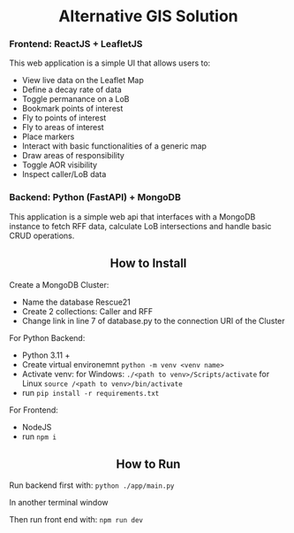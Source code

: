# <center> Alternative GIS Solution </center>

### Frontend: ReactJS + LeafletJS

This web application is a simple UI that allows users to:

- View live data on the Leaflet Map
- Define a decay rate of data
- Toggle permanance on a LoB
- Bookmark points of interest
- Fly to points of interest
- Fly to areas of interest
- Place markers
- Interact with basic functionalities of a generic map
- Draw areas of responsibility
- Toggle AOR visibility
- Inspect caller/LoB data

### Backend: Python (FastAPI) + MongoDB

This application is a simple web api that interfaces with a MongoDB instance to fetch RFF data, calculate LoB intersections and handle basic CRUD operations.

## <center> How to Install </center>

Create a MongoDB Cluster:

- Name the database Rescue21
- Create 2 collections: Caller and RFF
- Change link in line 7 of database.py to the connection URI of the Cluster

For Python Backend:

- Python 3.11 +
- Create virtual environemnt `python -m venv <venv name>`
- Activate venv: for Windows: `./<path to venv>/Scripts/activate` for Linux `source /<path to venv>/bin/activate`
- run `pip install -r requirements.txt`

For Frontend:

- NodeJS
- run `npm i`

## <center> How to Run </center>

Run backend first with: `python ./app/main.py`

In another terminal window

Then run front end with: `npm run dev`
